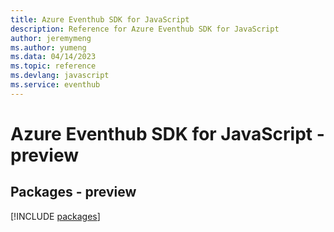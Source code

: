 ```yaml
---
title: Azure Eventhub SDK for JavaScript
description: Reference for Azure Eventhub SDK for JavaScript
author: jeremymeng
ms.author: yumeng
ms.data: 04/14/2023
ms.topic: reference
ms.devlang: javascript
ms.service: eventhub
---
```

# Azure Eventhub SDK for JavaScript - preview
## Packages - preview
[!INCLUDE [packages](eventhub-index.md)]